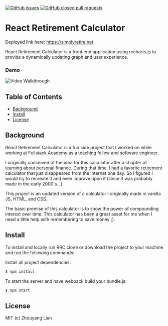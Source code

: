[![GitHub issues](https://img.shields.io/github/issues/lzy7071/React-Retirement-Calculator.svg)](https://github.com/lzy7071/React-Retirement-Calculator/issues)
[![GitHub closed pull requests](https://img.shields.io/github/issues-pr-closed/lzy7071/React-Retirement-Calculator.svg)](https://github.com/lzy7071/React-Retirement-Calculator/pulls?q=is%3Apr+is%3Aclosed)

# React Retirement Calculator

Deployed link here: https://simplyretire.net


React Retirement Calculator is a front end application using recharts.js to provide a dynamically updating graph and user experience.

### Demo
<img src='demo1.gif' title='Video Walkthrough' alt='Video Walkthrough' />

## Table of Contents

* [Background](#background)
* [Install](#install)
* [License](#license)


## Background

React Retirement Calculator is a fun side project that I worked on while working at Fullstack Academy as a teaching fellow and software engineer.

I originally conceived of the idea for this calculator after a chapter of learning about personal finance. During that time, I had a favorite retirement calculator that just disappeared from the internet one day. So I figured I would try to recreate it and even improve upon it (since it was probably made in the early 2000's...)

This project is an updated version of a calculator I originally made in vanilla JS, HTML, and CSS.

The basic premise of this calculator is to show the power of compounding interest over time. This calculator has been a great asset for me when I need a little help with remembering to save money ;).

## Install

To install and locally run RRC clone or download the project to your machine and run the following commands:

Install all project dependencies:
```bash
$ npm install
```
To start the server and have webpack build your bundle.js:
```bash
$ npm start
```
## License
MIT (c) Zhouyang Lian

